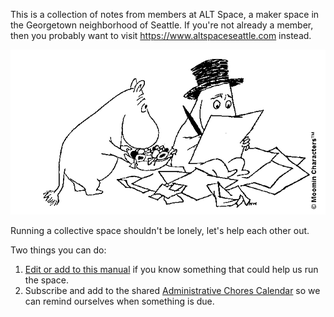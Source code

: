 This is a collection of notes from members at ALT Space, a maker space in the
Georgetown neighborhood of Seattle. If you're not already a member, then you probably
want to visit <https://www.altspaceseattle.com> instead.

![Moomintrolls writing and sharing treats"](images/Moominpappa-writing_featured.png)

Running a collective space shouldn't be lonely, let's help each other out.

Two things you can do:

1. [Edit or add to this manual](editing.md) if you know something that could
   help us run the space.
2. Subscribe and add to the shared [Administrative Chores
   Calendar](https://calendar.google.com/calendar/u/0?cid=ZnMwcXZidmc4cXQ5aGxzOGg3amI2ZmVobDBAZ3JvdXAuY2FsZW5kYXIuZ29vZ2xlLmNvbQ)
   so we can remind ourselves when something is due.
